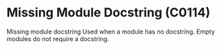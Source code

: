 # Missing Module Docstring (C0114)

Missing module docstring Used when a module has no docstring. Empty
modules do not require a docstring.

